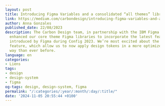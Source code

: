 ```yaml
---
layout: post
title: Introducing Figma Variables and a consolidated “all themes” library!
link: https://medium.com/carbondesign/introducing-figma-variables-and-a-consolidated-all-themes-library-d4893d1b8920
author: Anna Gonzales
published_date: 22/08/2023
description: The Carbon Design team, in partnership with the IBM Figma guild, has
  enhanced our core theme Figma libraries to incorporate the latest feature enhancements
  introduced by Figma during Config 2023. We’re most excited about the new variables
  feature, which allow us to now apply design tokens in a more optimized and enriched
  way than ever before.
language: en
categories:
- Liens
tags:
- design
- design-system
- figma
og-tags: design, design-system, figma
permalink: "/:categories/:year/:month/:day/:title/"
date: '2024-11-05 20:55:44 +0100'
---
```


